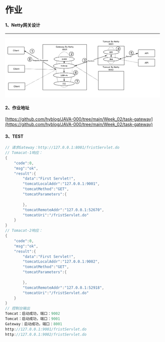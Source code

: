 
# 作业
#### 1、Netty网关设计
------------

![](https://raw.githubusercontent.com/hyblog/JAVA-000/main/Week_02/Netty%E7%BD%91%E5%85%B3%E4%BD%9C%E4%B8%9A%E8%AE%BE%E8%AE%A1.jpg)

#### 2、作业地址
[https://github.com/hyblog/JAVA-000/tree/main/Week_02/task-gateway](https://github.com/hyblog/JAVA-000/tree/main/Week_02/task-gateway)

#### 3、TEST
```java
// 请求Gateway：http://127.0.0.1:8001/fristServlet.do
// Tomacat-1响应：
{
    "code":0,
    "msg":"ok",
    "result":{
        "data":"First Servlet!",
        "tomcatLocalAddr":"127.0.0.1:9001",
        "tomcatMethod":"GET",
        "tomcatParameters":{

        },
        "tomcatRemoteAddr":"127.0.0.1:52670",
        "tomcatUri":"/fristServlet.do"
    }
}
// Tomacat-2响应：
{
    "code":0,
    "msg":"ok",
    "result":{
        "data":"First Servlet!",
        "tomcatLocalAddr":"127.0.0.1:9002",
        "tomcatMethod":"GET",
        "tomcatParameters":{

        },
        "tomcatRemoteAddr":"127.0.0.1:52918",
        "tomcatUri":"/fristServlet.do"
    }
}
// 控制台输出
Tomcat：启动成功，端口：9002
Tomcat：启动成功，端口：9001
Gateway：启动成功，端口：8001
http://127.0.0.1:9001/fristServlet.do
http://127.0.0.1:9002/fristServlet.do
```

